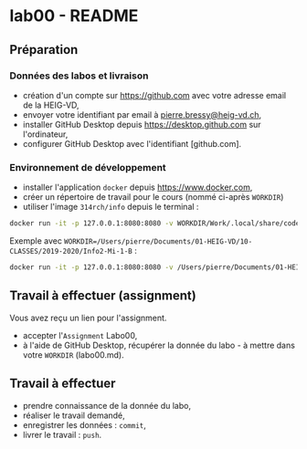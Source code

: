 # lab00 - README

## Préparation

### Données des labos et livraison
- création d'un compte sur https://github.com avec votre adresse email de la HEIG-VD,
- envoyer votre identifiant par email à pierre.bressy@heig-vd.ch,
- installer GitHub Desktop depuis https://desktop.github.com sur l'ordinateur,
- configurer GitHub Desktop avec l'identifiant [github.com].

### Environnement de développement
- installer l'application `docker` depuis https://www.docker.com,
- créer un répertoire de travail pour le cours (nommé ci-après `WORKDIR`) 
- utiliser l'image `314rch/info` depuis le terminal :

```bash
docker run -it -p 127.0.0.1:8080:8080 -v WORKDIR/Work/.local/share/code-server:/home/coder/.local/share/code-server -v WORKDIR/Work/:/home/coder/project 314rch/info:latest
```

Exemple avec `WORKDIR=/Users/pierre/Documents/01-HEIG-VD/10-CLASSES/2019-2020/Info2-Mi-1-B` :

```bash
docker run -it -p 127.0.0.1:8080:8080 -v /Users/pierre/Documents/01-HEIG-VD/10-CLASSES/2019-2020/Info2-Mi-1-B/Work/.local/share/code-server:/home/coder/.local/share/code-server -v /Users/pierre/Documents/01-HEIG-VD/10-CLASSES/2019-2020/Info2-Mi-1-B/Work/:/home/coder/project 314rch/info:latest
```

## Travail à effectuer (assignment)
Vous avez reçu un lien pour l'assignment.
- accepter l'`Assignment` Labo00,
- à l'aide de GitHub Desktop, récupérer la donnée du labo - à mettre dans votre `WORKDIR` (labo00.md).

## Travail à effectuer
- prendre connaissance de la donnée du labo,
- réaliser le travail demandé,
- enregistrer les données : `commit`,
- livrer le travail : `push`.


